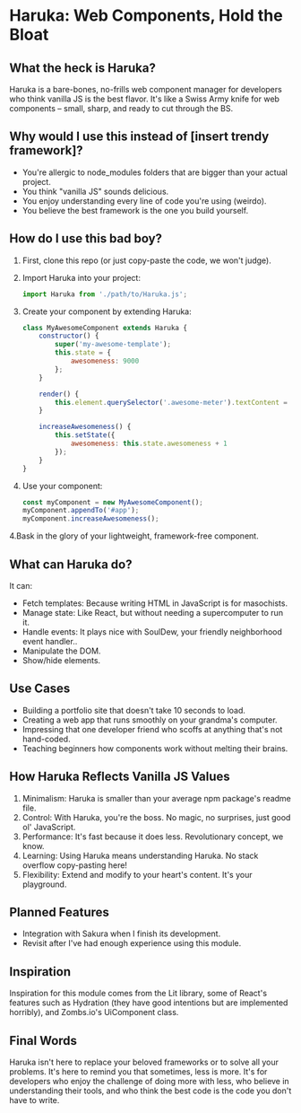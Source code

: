 # Haruka: Web Components, Hold the Bloat

## What the heck is Haruka?

Haruka is a bare-bones, no-frills web component manager for developers who think vanilla JS is the best flavor. It's like a Swiss Army knife for web components – small, sharp, and ready to cut through the BS.

## Why would I use this instead of [insert trendy framework]?

- You're allergic to node_modules folders that are bigger than your actual project.
- You think "vanilla JS" sounds delicious.
- You enjoy understanding every line of code you're using (weirdo).
- You believe the best framework is the one you build yourself.

## How do I use this bad boy?

1. First, clone this repo (or just copy-paste the code, we won't judge).

2. Import Haruka into your project:

    ```javascript
    import Haruka from './path/to/Haruka.js';
    ```

3. Create your component by extending Haruka:

    ```javascript
    class MyAwesomeComponent extends Haruka {
        constructor() {
            super('my-awesome-template');
            this.state = {
                awesomeness: 9000
            };
        }

        render() {
            this.element.querySelector('.awesome-meter').textContent = this.state.awesomeness;
        }

        increaseAwesomeness() {
            this.setState({
                awesomeness: this.state.awesomeness + 1
            });
        }
    }
    ```

4. Use your component:

    ```javascript
    const myComponent = new MyAwesomeComponent();
    myComponent.appendTo('#app');
    myComponent.increaseAwesomeness();
    ```

4.Bask in the glory of your lightweight, framework-free component.

## What can Haruka do?

It can:

- Fetch templates: Because writing HTML in JavaScript is for masochists.
- Manage state: Like React, but without needing a supercomputer to run it.
- Handle events: It plays nice with SoulDew, your friendly neighborhood event handler..
- Manipulate the DOM.
- Show/hide elements.

## Use Cases

- Building a portfolio site that doesn't take 10 seconds to load.
- Creating a web app that runs smoothly on your grandma's computer.
- Impressing that one developer friend who scoffs at anything that's not hand-coded.
- Teaching beginners how components work without melting their brains.

## How Haruka Reflects Vanilla JS Values

1. Minimalism: Haruka is smaller than your average npm package's readme file.
2. Control: With Haruka, you're the boss. No magic, no surprises, just good ol' JavaScript.
3. Performance: It's fast because it does less. Revolutionary concept, we know.
4. Learning: Using Haruka means understanding Haruka. No stack overflow copy-pasting here!
5. Flexibility: Extend and modify to your heart's content. It's your playground.

## Planned Features

- Integration with Sakura when I finish its development.
- Revisit after I've had enough experience using this module.

## Inspiration

Inspiration for this module comes from the Lit library, some of React's features such as Hydration (they have good intentions but are implemented horribly), and Zombs.io's UiComponent class.

## Final Words

Haruka isn't here to replace your beloved frameworks or to solve all your problems. It's here to remind you that sometimes, less is more. It's for developers who enjoy the challenge of doing more with less, who believe in understanding their tools, and who think the best code is the code you don't have to write.
